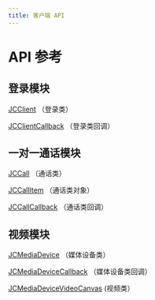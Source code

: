 ```yaml
---
title: 客户端 API
---
```

# API 参考

## 登录模块

[JCClient](https://developer.juphoon.com/portal/reference/V2.1/android/com/juphoon/cloud/JCClient.html)
（登录类）

[JCClientCallback](https://developer.juphoon.com/portal/reference/V2.1/android/com/juphoon/cloud/JCClientCallback.html)
（登录类回调）

## 一对一通话模块

[JCCall](https://developer.juphoon.com/portal/reference/V2.1/android/com/juphoon/cloud/JCCall.html)
（通话类）

[JCCallItem](https://developer.juphoon.com/portal/reference/V2.1/android/com/juphoon/cloud/JCCallItem.html)
（通话类对象）

[JCCallCallback](https://developer.juphoon.com/portal/reference/V2.1/android/com/juphoon/cloud/JCCallCallback.html)
（通话类回调）

## 视频模块

[JCMediaDevice](https://developer.juphoon.com/portal/reference/V2.1/android/com/juphoon/cloud/JCMediaDevice.html)
（媒体设备类）

[JCMediaDeviceCallback](https://developer.juphoon.com/portal/reference/V2.1/android/com/juphoon/cloud/JCMediaDeviceCallback.html)
（媒体设备类回调）

[JCMediaDeviceVideoCanvas](https://developer.juphoon.com/portal/reference/V2.1/android/com/juphoon/cloud/JCMediaDeviceVideoCanvas.html)
(视频类）
